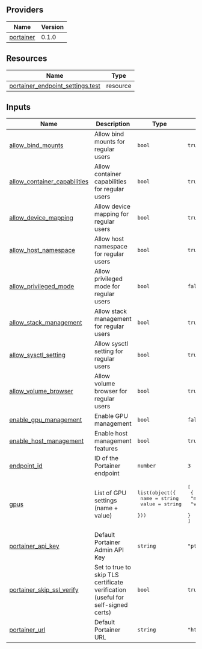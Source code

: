 <!-- BEGIN_TF_DOCS -->


## Providers

| Name | Version |
|------|---------|
| <a name="provider_portainer"></a> [portainer](#provider\_portainer) | 0.1.0 |

## Resources

| Name | Type |
|------|------|
| [portainer_endpoint_settings.test](https://registry.terraform.io/providers/portainer/portainer/latest/docs/resources/endpoint_settings) | resource |

## Inputs

| Name | Description | Type | Default | Required |
|------|-------------|------|---------|:--------:|
| <a name="input_allow_bind_mounts"></a> [allow\_bind\_mounts](#input\_allow\_bind\_mounts) | Allow bind mounts for regular users | `bool` | `true` | no |
| <a name="input_allow_container_capabilities"></a> [allow\_container\_capabilities](#input\_allow\_container\_capabilities) | Allow container capabilities for regular users | `bool` | `true` | no |
| <a name="input_allow_device_mapping"></a> [allow\_device\_mapping](#input\_allow\_device\_mapping) | Allow device mapping for regular users | `bool` | `true` | no |
| <a name="input_allow_host_namespace"></a> [allow\_host\_namespace](#input\_allow\_host\_namespace) | Allow host namespace for regular users | `bool` | `true` | no |
| <a name="input_allow_privileged_mode"></a> [allow\_privileged\_mode](#input\_allow\_privileged\_mode) | Allow privileged mode for regular users | `bool` | `false` | no |
| <a name="input_allow_stack_management"></a> [allow\_stack\_management](#input\_allow\_stack\_management) | Allow stack management for regular users | `bool` | `true` | no |
| <a name="input_allow_sysctl_setting"></a> [allow\_sysctl\_setting](#input\_allow\_sysctl\_setting) | Allow sysctl setting for regular users | `bool` | `true` | no |
| <a name="input_allow_volume_browser"></a> [allow\_volume\_browser](#input\_allow\_volume\_browser) | Allow volume browser for regular users | `bool` | `true` | no |
| <a name="input_enable_gpu_management"></a> [enable\_gpu\_management](#input\_enable\_gpu\_management) | Enable GPU management | `bool` | `false` | no |
| <a name="input_enable_host_management"></a> [enable\_host\_management](#input\_enable\_host\_management) | Enable host management features | `bool` | `true` | no |
| <a name="input_endpoint_id"></a> [endpoint\_id](#input\_endpoint\_id) | ID of the Portainer endpoint | `number` | `3` | no |
| <a name="input_gpus"></a> [gpus](#input\_gpus) | List of GPU settings (name + value) | <pre>list(object({<br/>    name  = string<br/>    value = string<br/>  }))</pre> | <pre>[<br/>  {<br/>    "name": "nvidia",<br/>    "value": "gpu0"<br/>  }<br/>]</pre> | no |
| <a name="input_portainer_api_key"></a> [portainer\_api\_key](#input\_portainer\_api\_key) | Default Portainer Admin API Key | `string` | `"ptr_xrP7XWqfZEOoaCJRu5c8qKaWuDtVc2Zb07Q5g22YpS8="` | no |
| <a name="input_portainer_skip_ssl_verify"></a> [portainer\_skip\_ssl\_verify](#input\_portainer\_skip\_ssl\_verify) | Set to true to skip TLS certificate verification (useful for self-signed certs) | `bool` | `true` | no |
| <a name="input_portainer_url"></a> [portainer\_url](#input\_portainer\_url) | Default Portainer URL | `string` | `"https://localhost:9443"` | no |
<!-- END_TF_DOCS -->